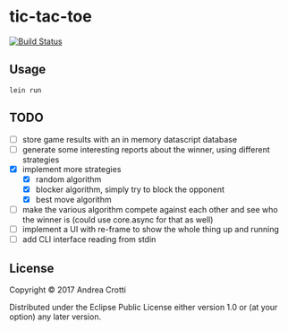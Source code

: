 # tic-tac-toe

[![Build Status](https://travis-ci.org/AndreaCrotti/tic-tac-toe.svg?branch=master)](https://travis-ci.org/AndreaCrotti/tic-tac-toe)

## Usage

    lein run

## TODO

- [ ] store game results with an in memory datascript database
- [ ] generate some interesting reports about the winner, using different strategies
- [x] implement more strategies
    - [x] random algorithm
    - [x] blocker algorithm, simply try to block the opponent
    - [x] best move algorithm

- [ ] make the various algorithm compete against each other and see who the winner is
  (could use core.async for that as well)
- [ ] implement a UI with re-frame to show the whole thing up and running
- [ ] add CLI interface reading from stdin

## License

Copyright © 2017 Andrea Crotti

Distributed under the Eclipse Public License either version 1.0 or (at
your option) any later version.
